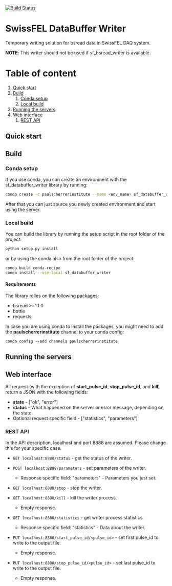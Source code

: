 [![Build Status](https://travis-ci.org/paulscherrerinstitute/sf_bsread_writer.svg?branch=master)](https://travis-ci.org/paulscherrerinstitute/sf_bsread_writer/)

# SwissFEL DataBuffer Writer
Temporary writing solution for bsread data in SwissFEL DAQ system.

**NOTE**: This writer should not be used if sf_bsread_writer is available.

# Table of content
1. [Quick start](#quick_start)
2. [Build](#build)
    1. [Conda setup](#conda_setup)
    2. [Local build](#local_build)
3. [Running the servers](#running_the_servers)
4. [Web interface](#web_interface)
    1. [REST API](#rest_api)

<a id="quick_start"></a>
## Quick start

<a id="build"></a>
## Build

<a id="conda_setup"></a>
### Conda setup
If you use conda, you can create an environment with the sf_databuffer_writer library by running:

```bash
conda create -c paulscherrerinstitute --name <env_name> sf_databuffer_writer
```

After that you can just source you newly created environment and start using the server.

<a id="local_build"></a>
### Local build
You can build the library by running the setup script in the root folder of the project:

```bash
python setup.py install
```

or by using the conda also from the root folder of the project:

```bash
conda build conda-recipe
conda install --use-local sf_databuffer_writer
```

#### Requirements
The library relies on the following packages:

- bsread >=1.1.0
- bottle
- requests

In case you are using conda to install the packages, you might need to add the **paulscherrerinstitute** channel to
your conda config:

```
conda config --add channels paulscherrerinstitute
```

<a id="running_the_servers"></a>
## Running the servers


<a id="web_interface"></a>
## Web interface

All request (with the exception of **start\_pulse\_id**, **stop\_pulse\_id**, and **kill**) return a JSON 
with the following fields:
- **state** - \["ok", "error"\]
- **status** - What happened on the server or error message, depending on the state.
- Optional request specific field - \["statistics", "parameters"]

<a id="rest_api"></a>
### REST API
In the API description, localhost and port 8888 are assumed. Please change this for your specific case.

* `GET localhost:8888/status` - get the status of the writer.

* `POST localhost:8888/parameters` - set parameters of the writer.
    - Response specific field: "parameters" - Parameters you just set.  

* `GET localhost:8888/stop` - stop the writer.

* `GET localhost:8888/kill` - kill the writer process.
    - Empty response.

* `GET localhost:8888/statistics` - get writer process statistics.
    - Response specific field: "statistics" - Data about the writer.

* `PUT localhost:8888/start_pulse_id/<pulse_id>` - set first pulse_id to write to the output file.
    - Empty response.

* `PUT localhost:8888/stop_pulse_id/<pulse_id>` - set last pulse_id to write to the output file.
    - Empty response.